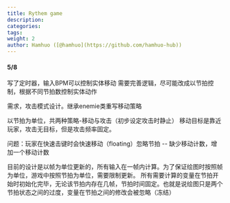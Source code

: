 ```yaml
---
title: Rythem game
description: 
categories: 
tags: 
weight: 2
author: Hamhuo ([@hamhuo](https://github.com/hamhuo-hub))
---
```

#### 5/8

写了定时器，输入BPM可以控制实体移动
需要完善逻辑，尽可能改成以节拍控制，根据不同节拍数控制实体动作

需求，攻击模式设计。继承enemie类重写移动策略

以节拍为单位，共两种策略-移动与攻击（初步设定攻击时静止）
移动目标是靠近玩家，攻击无目标，但是攻击频率固定。

问题：玩家在快速击键时会快速移动（floating）忽略节拍 -- 缺少移动计数，增加一个移动计数

目前的设计是以帧为单位更新的，所有输入在一帧内计算。为了保证绘图时按照帧为单位，游戏中按照节拍为单位，需要限制更新。
所有需要计算的变量在节拍开始时初始化完毕，无论该节拍内存在几帧，节拍时间固定。也就是说绘图只是两个节拍状态之间的过度，变量在节拍之间的修改会被忽略（冻结）